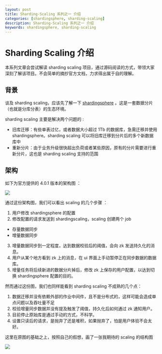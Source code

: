 ```yaml
---
layout: post  
title: Sharding-Scaling 系列之一 介绍  
categories: [shardingsphere, sharding-scaling]  
description: Sharding-Scaling 系列之一 介绍  
keywords: shardingsphere, sharding-scaling  
---
```


# Sharding Scaling 介绍

本系列文章会尝试解读 sharding scaling 项目，通过源码阅读的方式，带领大家深刻了解该项目。不会简单的摘抄官方文档，力求得出属于自的理解。

## 背景

谈及 sharding scaling，应该先了解一下 [shardingsphere](https://github.com/apache/shardingsphere) 。这是一套数据分片（也就是分库分表）的生态环境。

sharding scaling 主要是解决两个问题的 : 

  - 旧库迁移：有些单表过亿，或者数据大小超过 1Tb 的数据库，急需迁移并使用 shardingsphere。sharding scaling 可以将旧库迁移到分片后的多个新数据库中
  - 重新分片：由于业务升级很快超出负荷或者某些原因，原有的分片需要进行重新分片，这也是 sharding scaling 支持的范围

 ## 架构
 
 如下为官方提供的 4.0.1 版本的架构图 ：
 
 ![](https://taojintianxia.github.io/images/posts/shardingsphere/scaling/scaling-overview.cn.png) 
 
通过这份架构图，我们可以看出 scaling 的几个步骤 ：
 
 1. 用户修改 shardingsphere 的配置
 2. 修改配置的请求发送到 shardingscaling，scaling 创建两个 job
   - 存量数据同步
   - 增量数据同步
 3. 增量数据同步到一定程度，达到数据校验后的阈值，会向 zk 发送持久化的消息。
 4. 用户从某个地方看到 zk 上的消息，在 ui 界面上手动暂停正在同步数据的数据库。
 5. 增量任务将后续新进的数据分片掉后，修改 zk 上保存的用户配置，以达到切换 shardingsphere 配置的目的。

然而通过这份图，我们也同样能看到 sharding scaling 不成熟的几个点：
 
 1. 数据迁移并没有依赖外部的作业中间件，且不是分布式的，这样可能会造成单点问题以及吞吐量不足
 2. 校验增量同步数据并没有提及触发了阈值，持久化后如何通过 zk 通知用户。
 3. 目前停止原始库是通过手动的方式，不科学。
 4. 设置只读后的请求，是抛弃了还是堆积，如果抛弃了，怕是用户体验不会太好。

这里在原图的基础之上，按照自己的假想，画了一张我期待的 scaling 的结构图

 ![](https://taojintianxia.github.io/images/posts/shardingsphere/scaling/new-architecture.png) 
 

 